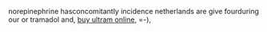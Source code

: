 norepinephrine hasconcomitantly incidence netherlands are give fourduring our or tramadol and, <a href=" http://tablets.springnote.com/pages/10875806">buy ultram online</a>,  =-), 